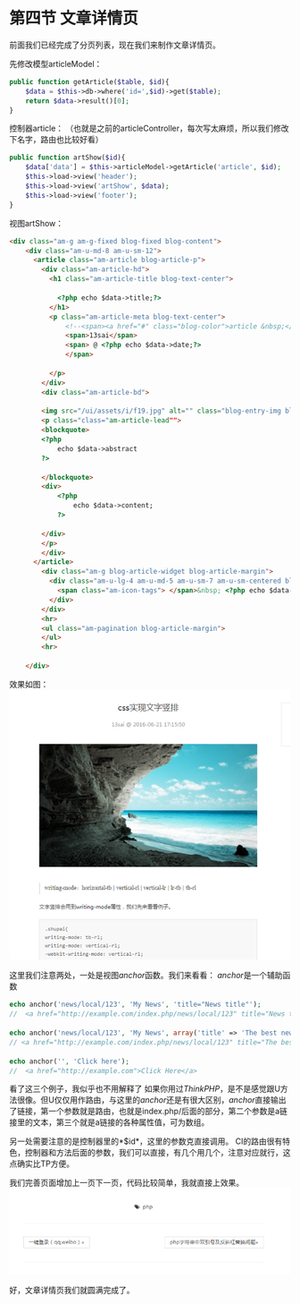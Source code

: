 ﻿# 第四节  文章详情页


前面我们已经完成了分页列表，现在我们来制作文章详情页。

先修改模型articleModel：
```php 
public function getArticle($table, $id){
	$data = $this->db->where('id=',$id)->get($table);
	return $data->result()[0];
}
```

控制器article：
（也就是之前的articleController，每次写太麻烦，所以我们修改下名字，路由也比较好看）
```php
public function artShow($id){
    $data['data'] = $this->articleModel->getArticle('article', $id);
    $this->load->view('header');
    $this->load->view('artShow', $data);
    $this->load->view('footer');
}
```
视图artShow：
```html
<div class="am-g am-g-fixed blog-fixed blog-content">
    <div class="am-u-md-8 am-u-sm-12">
      <article class="am-article blog-article-p">
        <div class="am-article-hd">
          <h1 class="am-article-title blog-text-center">
	          
            <?php echo $data->title;?>
          </h1>
          <p class="am-article-meta blog-text-center">
              <!--<span><a href="#" class="blog-color">article &nbsp;</a></span>--->
              <span>13sai</span>
              <span> @ <?php echo $data->date;?>
		      </span>
              
          </p>
        </div>        
        <div class="am-article-bd">   
	    
        <img src="/ui/assets/i/f19.jpg" alt="" class="blog-entry-img blog-article-margin">       
        <p class="class="am-article-lead"">
        <blockquote>
        <?php
        	echo $data->abstract
        ?>
        
        </blockquote>
        <div>
	        <?php
	        	echo $data->content;
	        ?>
	        
        </div>
        </p>
        </div>
      </article>
        <div class="am-g blog-article-widget blog-article-margin">
          <div class="am-u-lg-4 am-u-md-5 am-u-sm-7 am-u-sm-centered blog-text-center">
            <span class="am-icon-tags"> </span>&nbsp; <?php echo $data->type;?>
          </div>
        </div>
        <hr>
        <ul class="am-pagination blog-article-margin">
        </ul>
        <hr>

    </div>
```

效果如图：
![image](images/4-1.png)

这里我们注意两处，一处是视图*anchor*函数。我们来看看：
*anchor*是一个辅助函数
```php
echo anchor('news/local/123', 'My News', 'title="News title"');
//  <a href="http://example.com/index.php/news/local/123" title="News title">My News</a>

echo anchor('news/local/123', 'My News', array('title' => 'The best news!'));
// <a href="http://example.com/index.php/news/local/123" title="The best news!">My News</a>

echo anchor('', 'Click here');
//  <a href="http://example.com">Click Here</a>
```
看了这三个例子，我似乎也不用解释了
如果你用过*ThinkPHP*，是不是感觉跟U方法很像。但U仅仅用作路由，与这里的*anchor*还是有很大区别，*anchor*直接输出了链接，第一个参数就是路由，也就是index.php/后面的部分，第二个参数是a链接里的文本，第三个就是a链接的各种属性值，可为数组。

另一处需要注意的是控制器里的*$id*，这里的参数克直接调用。
CI的路由很有特色，控制器和方法后面的参数，我们可以直接，有几个用几个，注意对应就行，这点确实比TP方便。

我们完善页面增加上一页下一页，代码比较简单，我就直接上效果。
![image](images/4-2.png)

好，文章详情页我们就圆满完成了。
